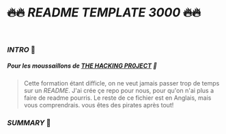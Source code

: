 # ~~:fire::fire:~~ ___README TEMPLATE 3000___ ~~:fire::fire:~~
</br>

### ___INTRO___ :book:

##### Pour les moussaillons de [THE HACKING PR0JECT](https://www.thehackingproject.org) :parrot:
>Cette formation étant difficle, on ne veut jamais passer trop de temps sur un *README*.
>J'ai crée çe repo pour nous, pour qu'on n'ai plus a faire de readme pourris.
>Le reste de ce fichier est en Anglais, mais vous comprendrais. vous êtes des pirates après tout!

### ___SUMMARY___ :book:
